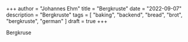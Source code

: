 +++
author = "Johannes Ehm"
title = "Bergkruste"
date = "2022-09-07"
description = "Bergkruste"
tags = [
	"baking",
	"backend",
	"bread",
	"brot",
	"bergkruste",
	"german"
]
draft = true
+++

Bergkruse
